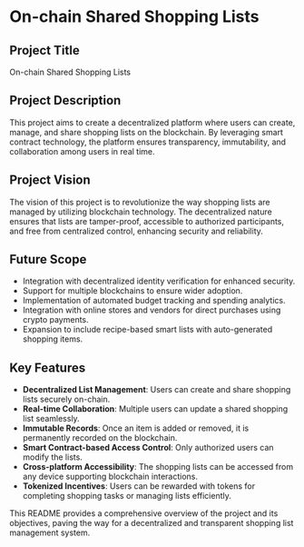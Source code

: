 # On-chain Shared Shopping Lists

## Project Title
On-chain Shared Shopping Lists

## Project Description
This project aims to create a decentralized platform where users can create, manage, and share shopping lists on the blockchain. By leveraging smart contract technology, the platform ensures transparency, immutability, and collaboration among users in real time.

## Project Vision
The vision of this project is to revolutionize the way shopping lists are managed by utilizing blockchain technology. The decentralized nature ensures that lists are tamper-proof, accessible to authorized participants, and free from centralized control, enhancing security and reliability.

## Future Scope
- Integration with decentralized identity verification for enhanced security.
- Support for multiple blockchains to ensure wider adoption.
- Implementation of automated budget tracking and spending analytics.
- Integration with online stores and vendors for direct purchases using crypto payments.
- Expansion to include recipe-based smart lists with auto-generated shopping items.

## Key Features
- **Decentralized List Management**: Users can create and share shopping lists securely on-chain.
- **Real-time Collaboration**: Multiple users can update a shared shopping list seamlessly.
- **Immutable Records**: Once an item is added or removed, it is permanently recorded on the blockchain.
- **Smart Contract-based Access Control**: Only authorized users can modify the lists.
- **Cross-platform Accessibility**: The shopping lists can be accessed from any device supporting blockchain interactions.
- **Tokenized Incentives**: Users can be rewarded with tokens for completing shopping tasks or managing lists efficiently.

This README provides a comprehensive overview of the project and its objectives, paving the way for a decentralized and transparent shopping list management system.

